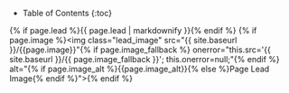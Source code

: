 * Table of Contents
{:toc}

{% if page.lead %}{{ page.lead | markdownify }}{% endif %}
{% if page.image %}<img class="lead_image" src="{{ site.baseurl }}/{{page.image}}"{% if page.image_fallback %} onerror="this.src='{{ site.baseurl }}/{{ page.image_fallback }}'; this.onerror=null;"{% endif %} alt="{% if page.image_alt %}{{page.image_alt}}{% else %}Page Lead Image{% endif %}">{% endif %}